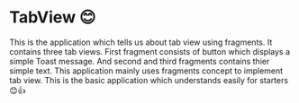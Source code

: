 # TabView :blush:
This is the application which tells us about tab view using fragments.
It contains three tab views.
First fragment consists of button which displays a simple Toast message. 
And second and third fragments contains thier simple text.
This application mainly uses fragments concept to implement tab view.
This is the basic application which understands easily for starters :blush::thumbsup:
